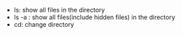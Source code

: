 - ls: show all files in  the directory
- ls -a : show all files(include hidden files) in the directory
- cd: change directory
